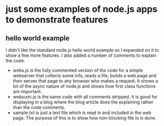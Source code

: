 # just some examples of node.js apps to demonstrate features

## hello world example

I didn't like the standard node.js hello world example so I
expanded on it to show a few more features. I also added a
number of comments to explain the code.

- webs.js is the fully commented version of the code for a simple webserver that collects some info, reads a file, builds a web page and then serves that page to any browser who makes a request. It shows a bit of the async nature of node.js and shows how first class functions are important.
- websunc.js is the same code with all comments stripped. It is good for displaying in a blog where the blog article does the explaining rather than the
code comments.
- sample.txt is just a text file which is read in and included in the web page. The purpose of this is to show how non-blocking file io is done.



